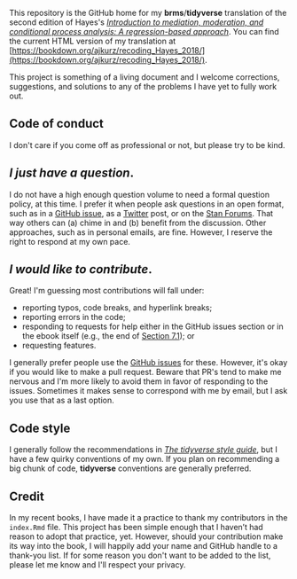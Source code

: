 This repository is the GitHub home for my **brms**/**tidyverse** translation of the second edition of Hayes's [*Introduction to mediation, moderation, and conditional process analysis: A regression-based approach*](https://www.guilford.com/books/Introduction-to-Mediation-Moderation-and-Conditional-Process-Analysis/Andrew-Hayes/9781462534654). You can find the current HTML version of my translation at [https://bookdown.org/ajkurz/recoding_Hayes_2018/](https://bookdown.org/ajkurz/recoding_Hayes_2018/).

This project is something of a living document and I welcome corrections, suggestions, and solutions to any of the problems I have yet to fully work out. 

## Code of conduct

I don't care if you come off as professional or not, but please try to be kind.

## *I just have a question*.

I do not have a high enough question volume to need a formal question policy, at this time. I prefer it when people ask questions in an open format, such as in a [GitHub issue]( https://github.com/ASKurz/recoding-Hayes-2018/issues), as a [Twitter](https://twitter.com/SolomonKurz) post, or on the [Stan Forums](https://discourse.mc-stan.org/c/interfaces/brms/36). That way others can (a) chime in and (b) benefit from the discussion. Other approaches, such as in personal emails, are fine. However, I reserve the right to respond at my own pace.

## *I would like to contribute*.

Great! I'm guessing most contributions will fall under:

* reporting typos, code breaks, and hyperlink breaks;
* reporting errors in the code;
* responding to requests for help either in the GitHub issues section or in the ebook itself (e.g., the end of [Section 7.1](https://bookdown.org/ajkurz/recoding_Hayes_2018/fundamentals-of-moderation-analysis.html#conditional-and-unconditional-effects)); or
* requesting features.

I generally prefer people use the [GitHub issues](https://github.com/ASKurz/recoding-Hayes-2018/issues) for these. However, it's okay if you would like to make a pull request. Beware that PR's tend to make me nervous and I'm more likely to avoid them in favor of responding to the issues. Sometimes it makes sense to correspond with me by email, but I ask you use that as a last option.

## Code style

I generally follow the recommendations in [*The tidyverse style guide*](https://style.tidyverse.org/), but I have a few quirky conventions of my own. If you plan on recommending a big chunk of code, **tidyverse** conventions are generally preferred.

## Credit

In my recent books, I have made it a practice to thank my contributors in the `index.Rmd` file. This project has been simple enough that I haven’t had reason to adopt that practice, yet. However, should your contribution make its way into the book, I will happily add your name and GitHub handle to a thank-you list. If for some reason you don't want to be added to the list, please let me know and I'll respect your privacy.
